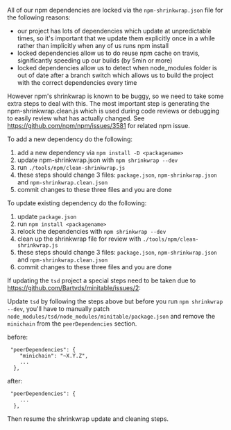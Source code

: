 All of our npm dependencies are locked via the `npm-shrinkwrap.json` file for the following reasons:

- our project has lots of dependencies which update at unpredictable times, so it's important that
  we update them explicitly once in a while rather than implicitly when any of us runs npm install
- locked dependencies allow us to do reuse npm cache on travis, significantly speeding up our builds
  (by 5min or more)  
- locked dependencies allow us to detect when node_modules folder is out of date after a branch switch
  which allows us to build the project with the correct dependencies every time

However npm's shrinkwrap is known to be buggy, so we need to take some extra steps to deal with this.
The most important step is generating the npm-shrinkwrap.clean.js which is used during code reviews
or debugging to easily review what has actually changed. 
See https://github.com/npm/npm/issues/3581 for related npm issue.

To add a new dependency do the following:

1. add a new dependency via `npm install -D <packagename>`
2. update npm-shrinkwrap.json with `npm shrinkwrap --dev`
3. run `./tools/npm/clean-shrinkwrap.js`
4. these steps should change 3 files: `package.json`, `npm-shrinkwrap.json` and `npm-shrinkwrap.clean.json`
5. commit changes to these three files and you are done


To update existing dependency do the following:

1. update `package.json`
2. run `npm install <packagename>`
3. relock the dependencies with `npm shrinkwrap --dev`
4. clean up the shrinkwrap file for review with `./tools/npm/clean-shrinkwrap.js`
5. these steps should change 3 files: `package.json`, `npm-shrinkwrap.json` and `npm-shrinkwrap.clean.json`
6. commit changes to these three files and you are done


If updating the `tsd` project a special steps need to be taken due to
https://github.com/Bartvds/minitable/issues/2:

Update `tsd` by following the steps above but before you run `npm shrinkwrap --dev`, you'll have to
manually patch `node_modules/tsd/node_modules/minitable/package.json` and remove the `minichain` from
the `peerDependencies` section.

before:

```
 "peerDependencies": {
    "minichain": "~X.Y.Z",
    ...
  },
```


after:

```
 "peerDependencies": {
    ...
  },
```

Then resume the shrinkwrap update and cleaning steps.
